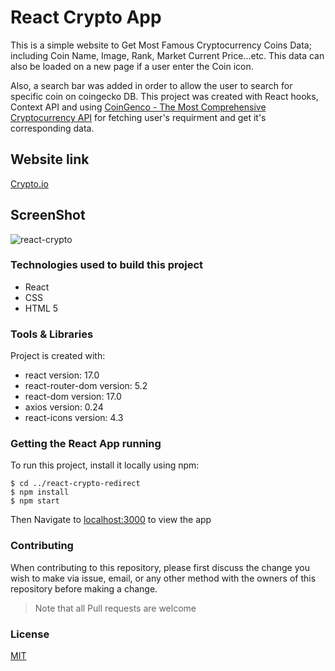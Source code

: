 # React Crypto App

This is a simple website to Get Most Famous Cryptocurrency Coins Data; including Coin Name, Image, Rank, Market Current Price...etc. This data can also be loaded on a new page if a user enter the Coin icon.

Also, a search bar was added in order to allow the user to search for specific coin on coingecko DB. This project was created with React hooks, Context API and using [CoinGenco - The Most Comprehensive Cryptocurrency API](https://www.coingecko.com/en/api) for fetching user's requirment and get it's corresponding data.


## Website link 

[Crypto.io](https://react-crypto-redirect.netlify.app/)

## ScreenShot

![react-crypto](https://user-images.githubusercontent.com/93358372/147781832-f0771fcb-fdc5-4d94-8be4-dcc72afa26e4.jpg)

### Technologies used to build this project

<ul>
  <li>React</li>
  <li>CSS</li>
  <li>HTML 5</li>
 </ul>
  
### Tools & Libraries  

Project is created with:

* react version: 17.0
* react-router-dom version: 5.2
* react-dom version: 17.0
* axios version: 0.24
* react-icons version: 4.3


### Getting the React App running

To run this project, install it locally using npm:

```
$ cd ../react-crypto-redirect
$ npm install
$ npm start
```
Then Navigate to [localhost:3000](http://localhost:3000) to view the app
  

### Contributing

When contributing to this repository, please first discuss the change you wish to make via issue, email, or any other method with the owners of this repository before making a change.

>Note that all Pull requests are welcome


### License
[MIT](https://choosealicense.com/licenses/mit/)


